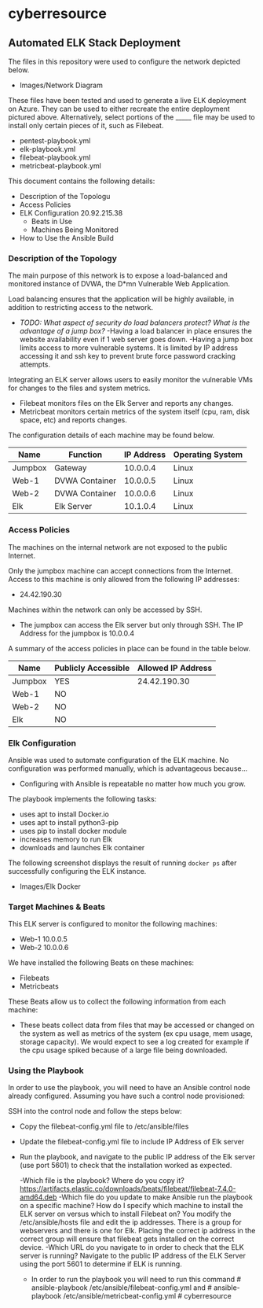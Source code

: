 # cyberresource
## Automated ELK Stack Deployment

The files in this repository were used to configure the network depicted below.

  - Images/Network Diagram

These files have been tested and used to generate a live ELK deployment on Azure. They can be used to either recreate the entire deployment pictured above. Alternatively, select portions of the _____ file may be used to install only certain pieces of it, such as Filebeat.

  - pentest-playbook.yml
  - elk-playbook.yml
  - filebeat-playbook.yml
  - metricbeat-playbook.yml

This document contains the following details:
- Description of the Topologu
- Access Policies
- ELK Configuration                                         20.92.215.38
  - Beats in Use
  - Machines Being Monitored
- How to Use the Ansible Build


### Description of the Topology

The main purpose of this network is to expose a load-balanced and monitored instance of DVWA, the D*mn Vulnerable Web Application.

Load balancing ensures that the application will be highly available, in addition to restricting access to the network.
- _TODO: What aspect of security do load balancers protect? What is the advantage of a jump box?_
  -Having a load balancer in place ensures the website availability even if 1 web server goes down.
  -Having a jump box limits access to more vulnerable systems. It is limited by IP address accessing it and ssh key to prevent
   brute force password cracking attempts.

Integrating an ELK server allows users to easily monitor the vulnerable VMs for changes to the files and system metrics.
  - Filebeat monitors files on the Elk Server and reports any changes.
  - Metricbeat monitors certain metrics of the system itself (cpu, ram, disk space, etc) and reports changes.

The configuration details of each machine may be found below.


| Name    | Function       | IP Address | Operating System |
|---------|----------------|------------|------------------|
| Jumpbox | Gateway        | 10.0.0.4   | Linux            |
| Web-1   | DVWA Container | 10.0.0.5   | Linux            |
| Web-2   | DVWA Container | 10.0.0.6   | Linux            |
| Elk     | Elk Server     | 10.1.0.4   | Linux            |

### Access Policies

The machines on the internal network are not exposed to the public Internet. 

Only the jumpbox machine can accept connections from the Internet. Access to this machine is only allowed from the following IP addresses:
  - 24.42.190.30

Machines within the network can only be accessed by SSH.
- The jumpbox can access the Elk server but only through SSH. The IP Address for the jumpbox is 10.0.0.4

A summary of the access policies in place can be found in the table below.

| Name    | Publicly Accessible | Allowed IP Address |
|---------|---------------------|--------------------|
| Jumpbox | YES                 | 24.42.190.30       |
| Web-1   | NO                  |                    |
| Web-2   | NO                  |                    |
| Elk     | NO                  |                    |

### Elk Configuration

Ansible was used to automate configuration of the ELK machine. No configuration was performed manually, which is advantageous because...
  - Configuring with Ansible is repeatable no matter how much you grow.

The playbook implements the following tasks:
  - uses apt to install Docker.io
  - uses apt to install python3-pip
  - uses pip to install docker module
  - increases memory to run Elk
  - downloads and launches Elk container

The following screenshot displays the result of running `docker ps` after successfully configuring the ELK instance.

  - Images/Elk Docker

### Target Machines & Beats

This ELK server is configured to monitor the following machines:
  - Web-1 10.0.0.5
  - Web-2 10.0.0.6

We have installed the following Beats on these machines:
  - Filebeats
  - Metricbeats

These Beats allow us to collect the following information from each machine:

  - These beats collect data from files that may be accessed or changed on the system as well as metrics of the system (ex cpu usage, mem usage, storage capacity). We would expect to see
    a log created for example if the cpu usage spiked because of a large file being downloaded.

### Using the Playbook

In order to use the playbook, you will need to have an Ansible control node already configured. Assuming you have such a control node provisioned: 

SSH into the control node and follow the steps below:
- Copy the filebeat-config.yml file to /etc/ansible/files
- Update the filebeat-config.yml file to include IP Address of Elk server
- Run the playbook, and navigate to the public IP address of the Elk server (use port 5601) to check that the installation worked as expected.


  -Which file is the playbook? Where do you copy it?  https://artifacts.elastic.co/downloads/beats/filebeat/filebeat-7.4.0-amd64.deb
  -Which file do you update to make Ansible run the playbook on a specific machine? How do I specify which machine to install the ELK server on versus which to install Filebeat on?
   You modify the /etc/ansible/hosts file and edit the ip addresses. There is a group for webservers and there is one for Elk. Placing the correct ip address in the correct group will
   ensure that filebeat gets installed on the correct device.
  -Which URL do you navigate to in order to check that the ELK server is running? Navigate to the public IP address of the ELK Server using the port 5601 to determine if ELK is running.

  - In order to run the playbook you will need to run this command # ansible-playbook /etc/ansible/filebeat-config.yml  and   # ansible-playbook /etc/ansible/metricbeat-config.yml # cyberresource
